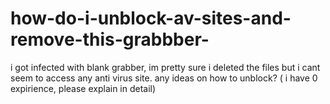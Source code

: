 # how-do-i-unblock-av-sites-and-remove-this-grabbber-
i got infected with blank grabber, im pretty sure i deleted the files but i cant seem to access any anti virus site. any ideas on how to unblock? ( i have 0 expirience, please explain in detail)
